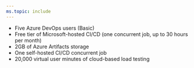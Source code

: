 ```yaml
---
ms.topic: include
---
```


* Five Azure DevOps users (Basic)
* Free tier of Microsoft-hosted CI/CD (one concurrent job, up to 30 hours per month)
* 2GB of Azure Artifacts storage
* One self-hosted CI/CD concurrent job
* 20,000 virtual user minutes of cloud-based load testing

